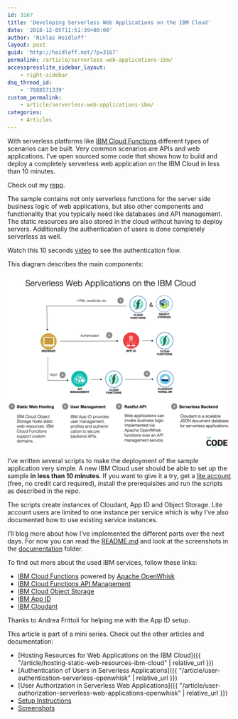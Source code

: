 ```yaml
---
id: 3167
title: 'Developing Serverless Web Applications on the IBM Cloud'
date: '2018-12-05T11:51:39+00:00'
author: 'Niklas Heidloff'
layout: post
guid: 'http://heidloff.net/?p=3167'
permalink: /article/serverless-web-applications-ibm/
accesspresslite_sidebar_layout:
    - right-sidebar
dsq_thread_id:
    - '7088571339'
custom_permalink:
    - article/serverless-web-applications-ibm/
categories:
    - Articles
---
```


With serverless platforms like [IBM Cloud Functions](https://console.ng.bluemix.net/openwhisk) different types of scenarios can be built. Very common scenarios are APIs and web applications. I’ve open sourced some code that shows how to build and deploy a completely serverless web application on the IBM Cloud in less than 10 minutes.

Check out my [repo](https://github.com/nheidloff/serverless-web-application-ibm-cloud).

The sample contains not only serverless functions for the server side business logic of web applications, but also other components and functionality that you typically need like databases and API management. The static resources are also stored in the cloud without having to deploy servers. Additionally the authentication of users is done completely serverless as well.

Watch this 10 seconds [video](https://github.com/nheidloff/serverless-web-application-ibm-cloud/blob/master/documentation/serverless-web-app.gif) to see the authentication flow.

This diagram describes the main components:

![image](/assets/img/2018/12/serverless-web-app.png)

I’ve written several scripts to make the deployment of the sample application very simple. A new IBM Cloud user should be able to set up the sample **in less than 10 minutes**. If you want to give it a try, get a [lite account](https://ibm.biz/nheidloff) (free, no credit card required), install the prerequisites and run the scripts as described in the repo.

The scripts create instances of Cloudant, App ID and Object Storage. Lite account users are limited to one instance per service which is why I’ve also documented how to use existing service instances.

I’ll blog more about how I’ve implemented the different parts over the next days. For now you can read the [README.md](https://github.com/nheidloff/serverless-web-application-ibm-cloud) and look at the screenshots in the [documentation](https://github.com/nheidloff/serverless-web-application-ibm-cloud/tree/master/documentation) folder.

To find out more about the used IBM services, follow these links:

- [IBM Cloud Functions](https://console.ng.bluemix.net/openwhisk) powered by [Apache OpenWhisk](https://openwhisk.apache.org/)
- [IBM Cloud Functions API Management](https://console.bluemix.net/openwhisk/apimanagement)
- [IBM Cloud Object Storage](https://console.bluemix.net/catalog/services/cloud-object-storage)
- [IBM App ID](https://console.bluemix.net/catalog/services/appid)
- [IBM Cloudant](https://console.ng.bluemix.net/catalog/services/cloudant-nosql-db)

Thanks to Andrea Frittoli for helping me with the App ID setup.

This article is part of a mini series. Check out the other articles and documentation:

- [Hosting Resources for Web Applications on the IBM Cloud]({{ "/article/hosting-static-web-resources-ibm-cloud" | relative_url }})
- [Authentication of Users in Serverless Applications]({{ "/article/user-authentication-serverless-openwhisk" | relative_url }})
- [User Authorization in Serverless Web Applications]({{ "/article/user-authorization-serverless-web-applications-openwhisk" | relative_url }})
- [Setup Instructions](https://github.com/nheidloff/serverless-web-application-ibm-cloud/blob/master/README.md)
- [Screenshots](https://github.com/nheidloff/serverless-web-application-ibm-cloud/blob/master/documentation/serverless-web-apps.pdf)